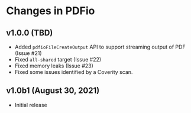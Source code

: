 Changes in PDFio
================


v1.0.0 (TBD)
------------

- Added `pdfioFileCreateOutput` API to support streaming output of PDF
  (Issue #21)
- Fixed `all-shared` target (Issue #22)
- Fixed memory leaks (Issue #23)
- Fixed some issues identified by a Coverity scan.


v1.0b1 (August 30, 2021)
------------------------

- Initial release
